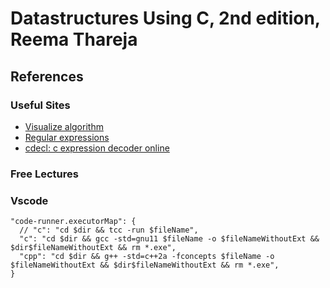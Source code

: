 # Datastructures Using C, 2nd edition, Reema Thareja

## References

### Useful Sites

- [Visualize algorithm](https://visualgo.net/en)
- [Regular expressions](https://regexr.com/)
- [cdecl: c expression decoder online](https://cdecl.org/)

### Free Lectures

### Vscode 

  ```
  "code-runner.executorMap": {
    // "c": "cd $dir && tcc -run $fileName",
    "c": "cd $dir && gcc -std=gnu11 $fileName -o $fileNameWithoutExt && $dir$fileNameWithoutExt && rm *.exe",
    "cpp": "cd $dir && g++ -std=c++2a -fconcepts $fileName -o $fileNameWithoutExt && $dir$fileNameWithoutExt && rm *.exe",
  }
  ```